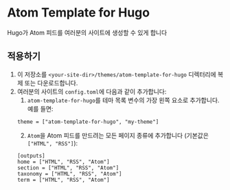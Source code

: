 # Atom Template for Hugo
Hugo가 Atom 피드를 여러분의 사이트에 생성할 수 있게 합니다

## 적용하기
1. 이 저장소를 `<your-site-dir>/themes/atom-template-for-hugo` 디렉터리에 복제 또는 다운로드합니다.
2. 여러분의 사이트의 `config.toml`에 다음과 같이 추가합니다:
   1. `atom-template-for-hugo`를 테마 목록 변수의 가장 왼쪽 요소로 추가합니다. 예를 들면:
   ```
   theme = ["atom-template-for-hugo", "my-theme"]
   ```
   2. `Atom`을 Atom 피드를 만드려는 모든 페이지 종류에 추가합니다 (기본값은 `["HTML", "RSS"]`):
   ```
   [outputs]
   home = ["HTML", "RSS", "Atom"]
   section = ["HTML", "RSS", "Atom"]
   taxonomy = ["HTML", "RSS", "Atom"]
   term = ["HTML", "RSS", "Atom"]
   ```
